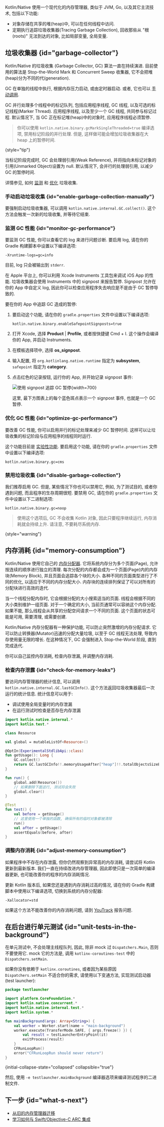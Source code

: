 [//]: # (title: Kotlin/Native 内存管理)

Kotlin/Native 使用一个现代化的内存管理器, 类似于 JVM, Go, 以及其它主流技术, 包括以下功能:

* 对象存储在共享的堆(heap)中, 可以在任何线程中访问.
* 定期执行追踪垃圾收集器(Tracing Garbage Collection), 回收那些从 "根(roots)" 无法到达的对象, 比如局部变量, 全局变量.

## 垃圾收集器 {id="garbage-collector"}

Kotlin/Native 的垃圾收集 (Garbage Collector, GC) 算法一直在持续演进.
目前使用的算法是 Stop-the-World Mark 和 Concurrent Sweep 收集器,
它不会把堆(heap)分为不同的代(generation).

GC 在单独的线程中执行, 根据内存压力启动, 或由定时器启动.
或者, 它也可以 [手动调用](#enable-garbage-collection-manually).

GC 并行处理多个线程中的标记队列, 包括应用程序线程, GC 线程, 以及可选的标记线程(Marker Thread).
应用程序线程, 以及至少一个 GC 线程, 共同参与标记过程.
默认情况下, 当 GC 正在标记堆(heap)中的对象时, 应用程序线程必须暂停.

> 你可以使用 `kotlin.native.binary.gcMarkSingleThreaded=true` 编译选项, 禁用标记阶段的并行处理.
> 但是, 这样做可能会增加垃圾收集器在大 heap 上的暂停时间.
>
{style="tip"} 

当标记阶段完成时, GC 会处理弱引用(Weak Reference), 并将指向未标记对象的引用(Unmarked Object)设置为 null.
默认情况下, 会并行的处理弱引用, 以减少 GC 的暂停时间.

详情参见, 如何 [监测](#monitor-gc-performance) 和 [优化](#optimize-gc-performance) 垃圾收集.

### 手动启动垃圾收集 {id="enable-garbage-collection-manually"}

要强制启动垃圾收集器, 可以调用 `kotlin.native.internal.GC.collect()`. 这个方法会触发一次新的垃圾收集, 并等待它结束.

### 监测 GC 性能 {id="monitor-gc-performance"}

要监测 GC 性能, 你可以查看它的 log 来进行问题诊断.
要启用 log, 请在你的 Gradle 构建脚本中设置以下编译选项:

```none
-Xruntime-logs=gc=info
```

目前, log 只会被输出到 `stderr`.

在 Apple 平台上, 你可以利用 Xcode Instruments 工具包来调试 iOS App 的性能.
垃圾收集器会使用 Instruments 中的 signpost 来报告暂停.
Signpost 允许在你的 App 中自定义 log, 因此你可以检查应用程序失去响应是不是由于 GC 暂停导致的.

要在你的 App 中追踪 GC 造成的暂停:

1. 要启动这个功能, 请在你的 `gradle.properties` 文件中设置以下编译选项:

   ```none
   kotlin.native.binary.enableSafepointSignposts=true
   ```

2. 打开 Xcode, 选择 **Product** | **Profile**, 或者按快捷键 <shortcut>Cmd + I</shortcut>.
   这个操作会编译你的 App, 并启动 Instruments.
3. 在模板选择项中, 选择 **os_signpost**.
4. 输入配置, 将 `org.kotlinlang.native.runtime` 指定为 **subsystem**, `safepoint` 指定为 **category**.
5. 点击红色的记录按钮, 运行你的 App, 并开始记录 signpost 事件:

   ![使用 signpost 追踪 GC 暂停](native-gc-signposts.png){width=700}

   这里, 最下方图表上的每个蓝色斑点表示一个 signpost 事件, 也就是一个 GC 暂停.

### 优化 GC 性能 {id="optimize-gc-performance"}

要改善 GC 性能, 你可以启用并行的标记处理来减少 GC 暂停时间.
这样可以让垃圾收集的标记阶段与应用程序的线程同时运行.

这个功能目前是 [实验性功能](components-stability.md#stability-levels-explained).
要启用这个功能, 请在你的 `gradle.properties` 文件中设置以下编译选项:

```none
kotlin.native.binary.gc=cms
```

### 禁用垃圾收集 {id="disable-garbage-collection"}

我们推荐启用 GC. 但是, 某些情况下你也可以禁用它, 例如, 为了测试目的, 或者你遇到问题, 而且程序的生存周期很短.
要禁用 GC, 请在你的 `gradle.properties` 文件中设置以下二进制选项:

```none
kotlin.native.binary.gc=noop
```

> 使用这个选项后, GC 不会收集 Kotlin 对象, 因此只要程序继续运行, 内存消耗就会持续上升.
> 请注意, 不要耗尽系统内存.
>
{style="warning"}

## 内存消耗 {id="memory-consumption"}

Kotlin/Native 使用它自己的 [内存分配器](https://github.com/JetBrains/kotlin/blob/master/kotlin-native/runtime/src/alloc/custom/README.md).
它将系统内存分为多个页面(Page), 允许按连续的顺序进行独立的清理.
每次分配的内存都会成为一个页面(Page)内的内存块(Memory Block), 并且页面会追踪各个块的大小.
各种不同的页面类型进行了不同的优化, 以适应于不同的内存分配大小.
内存块的连续排列保证了可以对所有的分配块进行高效的迭代.

当一个线程分配内存时, 它会根据分配的大小搜索适当的页面.
线程会根据不同的大小类别维护一组页面.
对于一个确定的大小, 当前页通常可以容纳这个内存分配.
如果不能, 那么线程会从共享的分配空间请求一个不同的页面.
这个页面的状态可能是可用, 需要清理, 或需要创建.

Kotlin/Native 内存分配器有一种保护功能, 可以防止突然激增的内存分配请求.
它可以防止转换器(Mutator)迅速的分配大量垃圾, 以至于 GC 线程无法处理, 导致内存使用量无限的增长.
在这种情况下, GC 会强制进入 Stop-the-World 阶段, 直到完成迭代.

你可以自己监控内存消耗, 检查内存泄漏, 并调整内存消耗.

### 检查内存泄露 {id="check-for-memory-leaks"}

要访问内存管理器的统计信息, 可以调用 `kotlin.native.internal.GC.lastGCInfo()`.
这个方法返回垃圾收集器最后一次运行的统计信息.
统计信息可以用于:

* 调试使用全局变量时的内存泄漏
* 在运行测试时检查是否存在内存泄漏

```kotlin
import kotlin.native.internal.*
import kotlin.test.*

class Resource

val global = mutableListOf<Resource>()

@OptIn(ExperimentalStdlibApi::class)
fun getUsage(): Long {
    GC.collect()
    return GC.lastGCInfo!!.memoryUsageAfter["heap"]!!.totalObjectsSizeBytes
}

fun run() {
    global.add(Resource())
    // 如果删除下面这行, 测试将会失败
    global.clear()
}

@Test
fun test() {
    val before = getUsage()
    // 这里使用一个单独的函数, 确保所有的临时对象都被清除
    run()
    val after = getUsage()
    assertEquals(before, after)
}
```

### 调整内存消耗 {id="adjust-memory-consumption"}

如果程序中不存在内存泄露, 但你仍然观察到异常高的内存消耗, 请尝试将 Kotlin 更新到最新版本.
我们一直在持续改进内存管理器, 因此即使只是一次简单的编译器更新, 也可能改善你的程序的内存消耗情况.

更新 Kotlin 版本后, 如果您还是遇到内存消耗过高的情况,
请在你的 Gradle 构建脚本中使用以下编译选项, 切换到系统的内存分配器:

```none
-Xallocator=std
```

如果这个方法不能改善你的内存消耗问题, 请到 [YouTrack](https://youtrack.jetbrains.com/newissue?project=kt) 报告问题.

## 在后台进行单元测试 {id="unit-tests-in-the-background"}

在单元测试中, 不会处理主线程队列, 因此, 除非 mock 过 `Dispatchers.Main`, 否则不要使用它.
mock 它的方法是, 调用 `kotlinx-coroutines-test` 中的 `Dispatchers.setMain`.

如果你没有依赖于 `kotlinx.coroutines`, 或者因为某些原因 `Dispatchers.setMain` 不适合你的需求,
请使用以下变通方法, 实现测试启动器(test launcher):

```kotlin
package testlauncher

import platform.CoreFoundation.*
import kotlin.native.concurrent.*
import kotlin.native.internal.test.*
import kotlin.system.*

fun mainBackground(args: Array<String>) {
    val worker = Worker.start(name = "main-background")
    worker.execute(TransferMode.SAFE, { args.freeze() }) {
        val result = testLauncherEntryPoint(it)
        exitProcess(result)
    }
    CFRunLoopRun()
    error("CFRunLoopRun should never return")
}
```
{initial-collapse-state="collapsed" collapsible="true"}

然后, 使用 `-e testlauncher.mainBackground` 编译器选项来编译测试程序的二进制文件.

## 下一步 {id="what-s-next"}

* [从旧的内存管理器迁移](native-migration-guide.md)
* [学习如何与 Swift/Objective-C ARC 集成](native-arc-integration.md)
